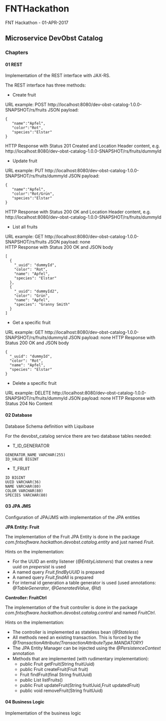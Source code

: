 # FNTHackathon
FNT Hackathon - 01-APR-2017

## Microservice DevObst Catalog 

### Chapters
#### 01 REST
Implementation of the REST interface with JAX-RS.

The REST interface has three methods:
  
*  Create fruit

URL example:  POST http://localhost:8080/dev-obst-catalog-1.0.0-SNAPSHOT/rs/fruits
JSON payload:

    {	   
	   "name":"Apfel",
	   "color":"Rot",
	   "species":"Elstar"
    }    
    
HTTP Response with Status 201 Created and Location Header content, e.g. http://localhost:8080/dev-obst-catalog-1.0.0-SNAPSHOT/rs/fruits/dummyId

*  Update fruit

URL example:  PUT http://localhost:8080/dev-obst-catalog-1.0.0-SNAPSHOT/rs/fruits/dummyId
JSON payload:

    {	   
	   "name":"Apfel",
	   "color":"Rot/Grün",
	   "species":"Elstar"
    }    
    
HTTP Response with Status 200 OK and Location Header content, e.g. http://localhost:8080/dev-obst-catalog-1.0.0-SNAPSHOT/rs/fruits/dummyId

*  List all fruits

URL example:  GET http://localhost:8080/dev-obst-catalog-1.0.0-SNAPSHOT/rs/fruits
JSON payload: none    
HTTP Response with Status 200 OK and JSON body

    [
	  {
	    "_uuid": "dummyId",
	    "color": "Rot",
	    "name": "Apfel",
	    "species": "Elstar"
	  },
	  {
	    "_uuid": "dummyId2",
	    "color": "Grün",
	    "name": "Apfel",
	    "species": "Granny Smith"
	  }
	]

* Get a specific fruit

URL example:  GET http://localhost:8080/dev-obst-catalog-1.0.0-SNAPSHOT/rs/fruits/dummyId
JSON payload: none
HTTP Response with Status 200 OK and JSON body

    {
	  "_uuid": "dummyId",
	  "color": "Rot",
	  "name": "Apfel",
	  "species": "Elstar"
	}
	
* Delete a specific fruit

URL example:  DELETE http://localhost:8080/dev-obst-catalog-1.0.0-SNAPSHOT/rs/fruits/dummyId
JSON payload: none
HTTP Response with Status 204 No Content


#### 02 Database
Database Schema definition with Liquibase

For the devobst_catalog service there are two database tables needed:

* T\_ID\_GENERATOR

```
GENERATOR_NAME VARCHAR(255)
ID_VALUE BIGINT
```    

* T_FRUIT

```
ID BIGINT
UUID VARCHAR(36)
NAME VARCHAR(80)
COLOR VARCHAR(80)
SPECIES VARCHAR(80)
```


#### 03 JPA JMS
Configuration of JPA/JMS with implementation of the JPA entities

**JPA Entity: Fruit**

The implementation of the Fruit JPA Entity is done in the package *com.fntsoftware.hackathon.devobst.catalog.entity* and just named *Fruit*.

Hints on the implementation:

* For the UUID an entity listener (*@EntityListeners*) that creates a new uuid on *prepersist* is used
* A named query *Fruit.findByUUID* is prepared
* A named query *Fruit.findAll* is prepared
* For internal id generation a table generator is used (used annotations: *@TableGenerator*, *@GeneratedValue*, *@Id*) 

**Controller: FruitCtrl**

The implementation of the fruit controller is done in the package *com.fntsoftware.hackathon.devobst.catalog.control* and named *FruitCtrl*. 

Hints on the implementation:

* The controller is implemented as stateless bean (*@Stateless*)
* All methods need an existing transaction. This is forced by the *@TransactionAttribute(TransactionAttributeType.MANDATORY)*
* The JPA Entity Manager can be injected using the *@PersistenceContext* annotation
* Methods that are implemented (with rudimentary implementation):
    * public Fruit getFruit(String fruitUuid)
    * public Fruit createFruit(Fruit fruit)
    * Fruit findFruit(final String fruitUuid)
    * public List<Fruit> listFruits()
    * public Fruit updateFruit(String fruitUuid,Fruit updatedFruit)
    * public void removeFruit(String fruitUuid)	

#### 04 Business Logic
Implementation of the business logic


